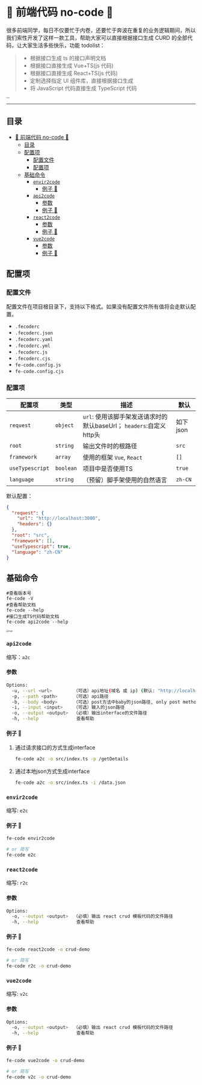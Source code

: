 # 🤖 前端代码 no-code 🌈

很多前端同学，每日不仅要忙于内卷，还要忙于奔波在重复的业务逻辑期间，所以我们索性开发了这样一款工具，帮助大家可以直接根据接口生成 CURD 的全部代码，让大家生活多些快乐，功能 todolist：

> - 根据接口生成 ts 的接口声明文档
> - 根据接口直接生成 Vue+TS(js 代码)
> - 根据接口直接生成 React+TS(js 代码)
> - 定制选择指定 UI 组件库，直接根据接口生成
> - 将 JavaScript 代码直接生成 TypeScript 代码

<img src="./assets/logo.png" alt="logo" style="zoom:20%;" />

---



## 目录

- [🤖 前端代码 no-code 🌈](#-前端代码-no-code-)
  - [目录](#目录)
  - [配置项](#配置项)
    - [配置文件](#配置文件)
    - [配置项](#配置项-1)
  - [基础命令](#基础命令)
    - [`envir2code`](#envir2code)
      - [例子 🌰](#例子)
    - [`api2code`](#api2code)
      - [参数](#参数)
      - [例子 🌰](#例子-)
    - [`react2code`](#react2code)
      - [参数](#参数-1)
      - [例子 🌰](#例子--1)
    - [`vue2code`](#vue2code)
      - [参数](#参数-2)
      - [例子 🌰](#例子--2)



## 配置项

### 配置文件

配置文件在项目根目录下，支持以下格式。如果没有配置文件所有值将会走默认配置。

-  `.fecoderc`
- `.fecoderc.json`
- `.fecoderc.yaml`
- `.fecoderc.yml`
- `.fecoderc.js`
- `.fecoderc.cjs`
- `fe-code.config.js`
- `fe-code.config.cjs`



### 配置项

| 配置项          | 类型      | 描述                                                                | 默认     |
|-----------------|-----------|---------------------------------------------------------------------|----------|
| `request`       | `object`  | `url`: 使用该脚手架发送请求时的默认baseUrl； `headers`:自定义http头 | 如下json |
| `root`          | `string`  | 输出文件时的根路径                                                  | `src`    |
| `framework`     | `array`   | 使用的框架 `Vue`, `React`                                           | `[]`     |
| `useTypescript` | `boolean` | 项目中是否使用TS                                                    | `true`   |
| `language`      | `string`  | （预留）脚手架使用的自然语言                                        | `zh-CN`  |

默认配置：

```json
{
  "request": {
    "url": "http://localhost:3000",
    "headers": {}
  },
  "root": "src",
  "framework": [],
  "useTypescript": true,
  "language": "zh-CN"
}
```



## 基础命令

```shell
#查看版本号
fe-code -V
#查看帮助文档
fe-code --help
#接口生成TS代码帮助文档
fe-code api2code --help
```

<img src="./assets/hello.png" alt="logo" style="zoom:38%;" />



### `api2code`

缩写：`a2c`

#### 参数

```bash
Options:
  -u, --url <url>        （可选）api地址(域名 或 ip) (默认: "http://localhost:3000")
  -p, --path <path>      （可选）api路径
  -b, --body <body>      （可选）post方法中baby的json路径, only post method.
  -i, --input <input>    （可选）输入的json路径
  -o, --output <output>  （必填）输出interface的文件路径
  -h, --help              查看帮助
```

#### 例子 🌰

1. 通过请求接口的方式生成interface

   ```bash
   fe-code a2c -o src/index.ts -p /getDetails
   ```

2. 通过本地json方式生成interface

   ```bash
   fe-code a2c -o src/index.ts -i /data.json
   ```

### `envir2code`

缩写: `e2c`

#### 例子 🌰
```bash
fe-code envir2code

# or 简写
fe-code e2c
```

### `react2code`

缩写: `r2c`

#### 参数
```bash
Options:
  -o, --output <output>  （必填）输出 react crud 模板代码的文件路径
  -h, --help              查看帮助
```

#### 例子 🌰
```bash
fe-code react2code -o crud-demo

# or 简写
fe-code r2c -o crud-demo
```


### `vue2code`

缩写: `v2c`

#### 参数
```bash
Options:
  -o, --output <output>  （必填）输出 react crud 模板代码的文件路径
  -h, --help              查看帮助
```

#### 例子 🌰
```bash
fe-code vue2code -o crud-demo

# or 简写
fe-code v2c -o crud-demo
```
